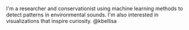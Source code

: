 I'm a researcher and conservationist using machine learning methods to detect patterns in environmental sounds. I'm also interested in visualizations that inspire curiosity. @kbellisa

<!---
kbellisa/kbellisa is a ✨ special ✨ repository because its `README.md` (this file) appears on your GitHub profile.
You can click the Preview link to take a look at your changes.
--->
